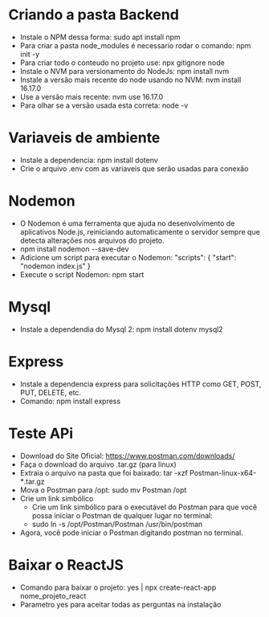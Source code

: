 # Criando a pasta Backend

- Instale o NPM dessa forma: sudo apt install npm
- Para criar a pasta node_modules é necessario rodar o comando: npm init -y
- Para criar todo o conteudo no projeto use: npx gitignore node
- Instale o NVM para versionamento do NodeJs: npm install nvm
- Instale a versão mais recente do node usando no NVM: nvm install 16.17.0
- Use a versão mais recente: nvm use 16.17.0
- Para olhar se a versão usada esta correta: node -v

# Variaveis de ambiente

- Instale a dependencia: npm install dotenv
- Crie o arquivo .env com as variaveis que serão usadas para conexão

# Nodemon

- O Nodemon é uma ferramenta que ajuda no desenvolvimento de aplicativos Node.js, reiniciando automaticamente o servidor sempre que detecta alterações nos arquivos do projeto.
- npm install nodemon --save-dev
- Adicione um script para executar o Nodemon: 
"scripts": {
  "start": "nodemon index.js"
}
- Execute o script Nodemon: npm start

# Mysql

- Instale a dependendia do Mysql 2: npm install dotenv mysql2

# Express

- Instale a dependencia express para solicitações HTTP como GET, POST, PUT, DELETE, etc.
- Comando: npm install express

# Teste APi

- Download do Site Oficial: https://www.postman.com/downloads/
- Faça o download do arquivo .tar.gz (para linux)
- Extraia o arquivo na pasta que foi baixado: tar -xzf Postman-linux-x64-*.tar.gz
- Mova o Postman para /opt: sudo mv Postman /opt
- Crie um link simbólico
  - Crie um link simbólico para o executável do Postman para que você possa iniciar o Postman de qualquer lugar no terminal:
  - sudo ln -s /opt/Postman/Postman /usr/bin/postman
- Agora, você pode iniciar o Postman digitando postman no terminal.


# Baixar o ReactJS

- Comando para baixar o projeto: yes | npx create-react-app nome_projeto_react
- Parametro yes para aceitar todas as perguntas na instalação